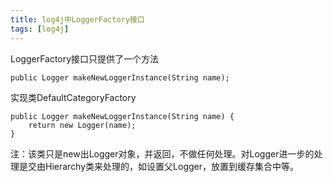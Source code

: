 ```yaml
---
title: log4j中LoggerFactory接口
tags: [log4j]
---
```


LoggerFactory接口只提供了一个方法

```
public Logger makeNewLoggerInstance(String name);
```

实现类DefaultCategoryFactory

```
public Logger makeNewLoggerInstance(String name) {
    return new Logger(name);
} 
```

注：该类只是new出Logger对象，并返回，不做任何处理。对Logger进一步的处理是交由Hierarchy类来处理的，如设置父Logger，放置到缓存集合中等。